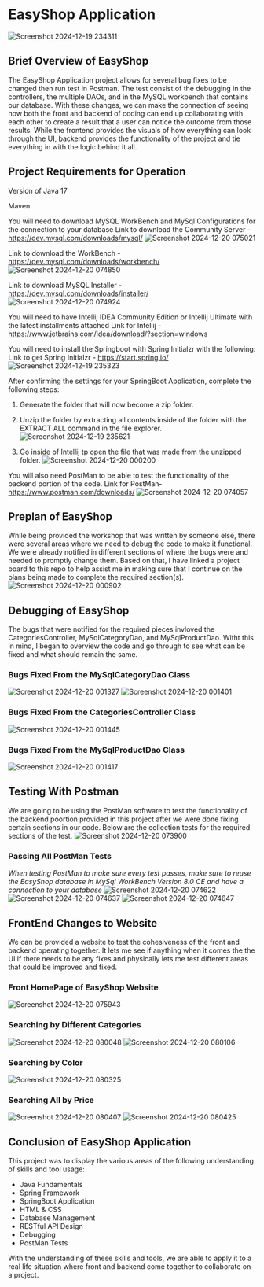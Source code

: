 # EasyShop Application
![Screenshot 2024-12-19 234311](https://github.com/user-attachments/assets/f6373510-806e-44fb-8bd1-fd3ee2ada3a4)


## Brief Overview of EasyShop

The EasyShop Application project allows for several bug fixes to be changed then run test in Postman. The test consist of the debugging in the controllers, the multiple DAOs, and in the MySQL workbench that contains our database. With these changes, we can make the connection of seeing how both the front and backend of coding can end up
collaborating with each other to create a result that a user can notice the outcome from those results. While the frontend provides the visuals of how everything can look
through the UI, backend provides the functionality of the project and tie everything in with the logic behind it all.

## Project Requirements for Operation

Version of Java 17

Maven

You will need to download MySQL WorkBench and MySql Configurations for the connection to your database
Link to download the Community Server - https://dev.mysql.com/downloads/mysql/
![Screenshot 2024-12-20 075021](https://github.com/user-attachments/assets/a07feae8-ffde-4fae-bdec-13dd44a11417)

Link to download the WorkBench - https://dev.mysql.com/downloads/workbench/
![Screenshot 2024-12-20 074850](https://github.com/user-attachments/assets/027f7605-db3e-4a74-acc4-30b58d1c6e51)

Link to download MySQL Installer - https://dev.mysql.com/downloads/installer/
![Screenshot 2024-12-20 074924](https://github.com/user-attachments/assets/8418e1ab-ff1d-4dde-9696-de19030dfc77)


You will need to have Intellij IDEA Community Edition or Intellij Ultimate with the latest installments attached
Link for Intellij - https://www.jetbrains.com/idea/download/?section=windows

You will need to install the Springboot with Spring Initialzr with the following:
Link to get Spring Initialzr - https://start.spring.io/
![Screenshot 2024-12-19 235323](https://github.com/user-attachments/assets/1e1e8248-7c94-4bc6-a8ee-ab6eca0d8603)

After confirming the settings for your SpringBoot Application, complete the following steps:
1. Generate the folder that will now become a zip folder.
2. Unzip the folder by extracting all contents inside of the folder with the EXTRACT ALL command in the file explorer.
![Screenshot 2024-12-19 235621](https://github.com/user-attachments/assets/f053bddf-2c50-4ffb-a552-d38d6312643a)

3. Go inside of Intellij tp open the file that was made from the unzipped folder.
![Screenshot 2024-12-20 000200](https://github.com/user-attachments/assets/3c1709ea-b795-4c44-b29a-fb5734dfbd68)

You will also need PostMan to be able to test the functionality of the backend portion of the code.
Link for PostMan- https://www.postman.com/downloads/
![Screenshot 2024-12-20 074057](https://github.com/user-attachments/assets/a543b45e-90dd-43ce-a6a5-5c26b2f02c3d)

## Preplan of EasyShop

While being provided the workshop that was written by someone else, there were several areas where we need to debug the code to make it functional. We were already
notified in different sections of where the bugs were and needed to promptly change them. Based on that, I have linked a project board to this repo to help assist me in making sure that I continue on the plans being made to complete the required section(s).
![Screenshot 2024-12-20 000902](https://github.com/user-attachments/assets/ef0513cd-2df0-4444-883f-063ad638d265)

## Debugging of EasyShop
The bugs that were notified for the required pieces invloved the CategoriesController, MySqlCategoryDao, and MySqlProductDao. Witht this in mind, I began to overview the code and go through to see what can be fixed and what should remain the same.

### Bugs Fixed From the MySqlCategoryDao Class
![Screenshot 2024-12-20 001327](https://github.com/user-attachments/assets/7146515b-542c-48e4-b78c-afaac5f6cd6b)
![Screenshot 2024-12-20 001401](https://github.com/user-attachments/assets/a492b915-f505-4f12-afcb-6898c734d630)

### Bugs Fixed From the CategoriesController Class
![Screenshot 2024-12-20 001445](https://github.com/user-attachments/assets/bdd084d2-1775-4391-a709-9311c2770829)

### Bugs Fixed From the MySqlProductDao Class
![Screenshot 2024-12-20 001417](https://github.com/user-attachments/assets/1517e48d-5166-4acf-a147-12a9499185a0)

## Testing With Postman
We are going to be using the PostMan software to test the functionality of the backend poortion provided in this project after we were done fixing certain sections in our code. Below are the collection tests for the required sections of the test.
![Screenshot 2024-12-20 073900](https://github.com/user-attachments/assets/7cce09fc-109c-4bbe-9f16-fe7dd7724ccf)

### Passing All PostMan Tests
*When testing PostMan to make sure every test passes, make sure to reuse the EasyShop database in MySql WorkBench Version 8.0 CE and have a connection to your database*
![Screenshot 2024-12-20 074622](https://github.com/user-attachments/assets/4a27a9ac-e483-48dd-9625-67f23d88fee1)
![Screenshot 2024-12-20 074637](https://github.com/user-attachments/assets/b2cec1be-d14e-479e-b02c-8787e710a28c)
![Screenshot 2024-12-20 074647](https://github.com/user-attachments/assets/2393521c-004a-4b6e-9c93-e0838a2c9b22)

## FrontEnd Changes to Website
We can be provided a website to test the cohesiveness of the front and backend operating together. It lets me see if anything when it comes the the UI if there needs to be any fixes and physically lets me test different areas that could be improved and fixed.

### Front HomePage of EasyShop Website
![Screenshot 2024-12-20 075943](https://github.com/user-attachments/assets/6907f19f-1f69-481b-935e-553ec7dce2b6)

### Searching by Different Categories
![Screenshot 2024-12-20 080048](https://github.com/user-attachments/assets/6bbca859-980f-4ad4-b0c5-336809beb434)
![Screenshot 2024-12-20 080106](https://github.com/user-attachments/assets/6abb6d6b-0ef7-48b2-b288-aaedd8a40030)

### Searching by Color
![Screenshot 2024-12-20 080325](https://github.com/user-attachments/assets/e775de05-eea8-4db5-9300-df8bac23b6fe)

### Searching All by Price
![Screenshot 2024-12-20 080407](https://github.com/user-attachments/assets/907a606f-ea07-4b11-94d5-24b92be1071f)
![Screenshot 2024-12-20 080425](https://github.com/user-attachments/assets/1478fabf-c329-4efb-b224-1befccefc4c7)

## Conclusion of EasyShop Application
This project was to display the various areas of the following understanding of skills and tool usage:

- Java Fundamentals
- Spring Framework
- SpringBoot Application
- HTML & CSS
- Database Management
- RESTful API Design
- Debugging
- PostMan Tests

With the understanding of these skills and tools, we are able to apply it to a real life situation where front and backend come together to collaborate on a project.
